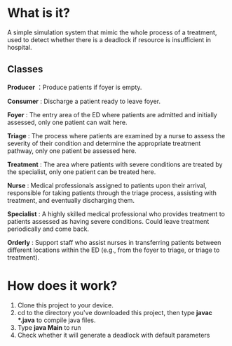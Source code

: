 # What is it?
A simple simulation system that mimic the whole process of a treatment, used to detect whether there is a deadlock if resource is insufficient in hospital.
## Classes
**Producer** ：Produce patients if foyer is empty.

**Consumer** : Discharge a patient ready to leave foyer.

**Foyer** : The entry area of the ED where patients are admitted and initially assessed, only one patient can wait here.

**Triage** : The process where patients are examined by a nurse to assess the severity of their condition and determine the appropriate treatment pathway, only one patient be assessed here.

**Treatment** : The area where patients with severe conditions are treated by the specialist, only one patient can be treated here.

**Nurse** : Medical professionals assigned to patients upon their arrival, responsible for taking patients through the triage process, assisting with treatment, and eventually discharging them.

**Specialist** : A highly skilled medical professional who provides treatment to patients assessed as having severe conditions. Could leave treatment periodically and come back.

**Orderly** : Support staff who assist nurses in transferring patients between different locations within the ED (e.g., from the foyer to triage, or triage to treatment).
# How does it work?
1. Clone this project to your device.
2. cd to the directory you've downloaded this project, then type __javac *.java__ to compile java files.
3. Type __java Main__ to run
4. Check whether it will generate a deadlock with default parameters
